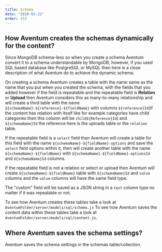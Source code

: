 ```yaml
---
title: Schema
date: "2020-03-22"
order: 153
---
```


## How Aventum creates the schemas dynamically for the content?

Since MongoDB schema-less so when you create a schema Aventum convert it to a schema understandable by MongoDB, however, if you used SQL based database like PostgreSQL or MySQL then here is a close description of what Aventum do to achieve the dynamic schema.

On creating a schema Aventum creates a table with the name same as the name that you put when you created the schema, with the fields that you added however if the field is repeatable and the repeatable field is **Relation** or **Upload** then Aventum considers this as many-to-many relationship and will create a third table with the name `${schemaName}-${reference}-${fieldName}` with columns `${reference}Id`(if the content has relation with itself like for example categories have child categories then this column will be `child${Reference}Id`) and `${schemaName}Id` the reference here is the uploads table or the `relation` table.

If the repeatable field is a `select` field then Aventum will create a table for this field with the name `${schemaName}-${fieldName}-options` and save the `select` field options within it, then will create another table with the name `${schemaName}-${fieldName}` with `${schemaName}-${fieldName}-optionsId` and `${schemaName}Id` columns.

If the repeatable field is not a relation or select or upload then Aventum will create `${schemaName}-${fieldName}` table with `${schemaName}Id` and `value` columns and the `value` columns will have the same field type.

The "custom" field will be saved as a JSON string in a `text` column type no matter if it was repealable or not.

To see how Aventum creates these tables take a look at `AventumFolder/server/models/sql/schema.js`
To see how Aventum saves the content data within these tables take a look at `AventumFolder/server/models/sql/content.js`.

## Where Aventum saves the schema settings?

Aventum saves the schema settings in the schemas table/collection.
